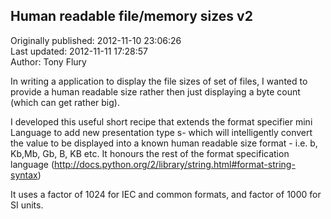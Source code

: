 ## Human readable file/memory sizes v2  
Originally published: 2012-11-10 23:06:26  
Last updated: 2012-11-11 17:28:57  
Author: Tony Flury  
  
In writing a application to display the file sizes of set of files, I wanted to provide a human readable size rather then just displaying a byte count (which can get rather big).

I developed this useful short recipe that extends the format specifier mini Language to add new presentation type s- which will intelligently convert the value to be displayed into a known human readable size format - i.e. b, Kb,Mb, Gb, B, KB  etc. It honours the rest of the format specification language (http://docs.python.org/2/library/string.html#format-string-syntax)

It uses a factor of 1024 for IEC and common formats, and factor of 1000 for SI units.